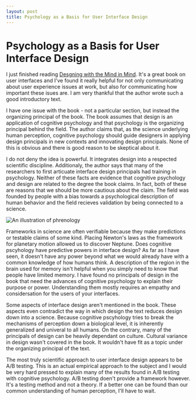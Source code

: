 ```yaml
---
layout: post
title: Psychology as a Basis for User Interface Design
---
```


# Psychology as a Basis for User Interface Design

I just finished reading [Desgning with the Mind in Mind](http://www.amazon.com/Designing-Mind-Simple-Understanding-Interface/dp/012375030X). It's a great book on user interfaces and I've found it really helpful for not only communicating about user experience issues at work, but also for communicating how important these isues are. I am very thankful that the author wrote such a good introductory text.

I have one issue with the book - not a particular section, but instead the organizing principal of the book. The book assumes that design is an application of cognitive psychology and that psychology is the organizing principal behind the field. The author claims that, as the science underlying human perception, cognitive psychology should guide designers in applying design principals in new contexts and innovating design principals. None of this is obvious and there is good reason to be skeptical about it.

I do not deny the idea is powerful. It integrates design into a respected scientific discipline. Additionaly, the author says that many of the researchers to first articuate interface design principals had training in psychology. Neither of these facts are evidence that cognitive psychology and design are related to the degree the book claims. In fact, both of these are reasons that we should be more cautious about the claim. The field was founded by people with a bias towards a psychological description of human behavior and the field recieves validation by being connected to a science.

![An illustration of phrenology](https://upload.wikimedia.org/wikipedia/commons/b/b1/Phrenologie1_%2887k_edited%29.jpg "We always want explainations for things")

Frameworks in science are often verifiable because they make predictions or testable claims of some kind. Placing Newton's laws as the framework for planetary motion allowed us to discover Neptune. Does cognitive pscyhology have predictive powers in interface design? As far as I have seen, it doesn't have any power beyond what we would already have with a common knowledge of how humans think. A description of the region in the brain used for memory isn't helpful when you simply need to know that people have limited memory. I have found no principals of design in the book that need the advances of cognitive psychology to explain their purpose or power. Understanding them mostly requires an empathy and considersation for the users of your interfaces.   

Some aspects of interface design aren't mentioned in the book. These aspects even contradict the way in which design the text reduces design down into a science. Because cognitive pscyhology tries to break the mechanisms of perception down a biological level, it is inherently generalized and univeral to all humans. On the contrary, many of the principals of design can be heavily dependant on culture. Cultural variance in design wasn't covered in the book. It wouldn't have fit as a topic under the organizing principal of the text.

The most truly scientific approach to user interface design appears to be A/B testing. This is an actual empirical approach to the subject and I would be very hard pressed to explain many of the results found in A/B testing with cognitive psychology. A/B testing doen't provide a framework however. It's a testing method and not a theory. If a better one can be found than our common understanding of human perception, I'll have to wait.
